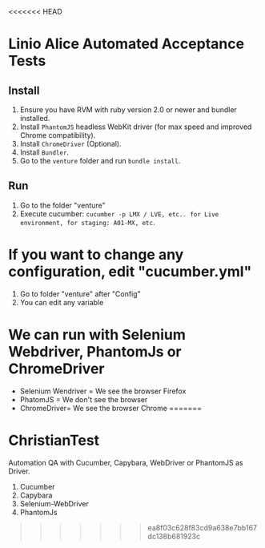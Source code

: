 <<<<<<< HEAD
# Linio Alice Automated Acceptance Tests

## Install
1. Ensure you have RVM with ruby version 2.0 or newer and bundler installed.
2. Install `PhantomJS` headless WebKit driver (for max speed and improved Chrome compatibility).
3. Install `ChromeDriver` (Optional).
4. Install `Bundler`.
5. Go to the `venture` folder and run `bundle install`.

## Run
1. Go to the folder "venture"
2. Execute cucumber: `cucumber -p LMX / LVE, etc.. for Live environment, for staging: A01-MX, etc`.

# If you want to change any configuration, edit "cucumber.yml"
1. Go to folder "venture" after "Config"
2. You can edit any variable

# We can run with Selenium Webdriver, PhantomJs or ChromeDriver
- Selenium Wendriver =  We see the browser Firefox
- PhatomJS = We don't see the browser
- ChromeDriver= We see the browser Chrome
=======
# ChristianTest
Automation QA with Cucumber, Capybara, WebDriver or PhantomJS as Driver.

1. Cucumber
2. Capybara
3. Selenium-WebDriver
4. PhantomJs
>>>>>>> ea8f03c628f83cd9a638e7bb167dc138b681923c
